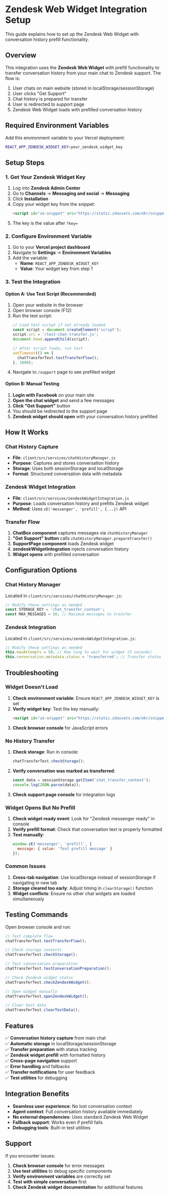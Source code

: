 # Zendesk Web Widget Integration Setup

This guide explains how to set up the Zendesk Web Widget with conversation history prefill functionality.

## Overview

This integration uses the **Zendesk Web Widget** with prefill functionality to transfer conversation history from your main chat to Zendesk support. The flow is:

1. User chats on main website (stored in localStorage/sessionStorage)
2. User clicks "Get Support" 
3. Chat history is prepared for transfer
4. User is redirected to support page
5. Zendesk Web Widget loads with prefilled conversation history

## Required Environment Variables

Add this environment variable to your Vercel deployment:

```bash
REACT_APP_ZENDESK_WIDGET_KEY=your_zendesk_widget_key
```

## Setup Steps

### 1. Get Your Zendesk Widget Key

1. Log into **Zendesk Admin Center**
2. Go to **Channels** → **Messaging and social** → **Messaging**
3. Click **Installation** 
4. Copy your widget key from the snippet:
   ```html
   <script id="ze-snippet" src="https://static.zdassets.com/ekr/snippet.js?key=YOUR_KEY_HERE"></script>
   ```
5. The key is the value after `?key=`

### 2. Configure Environment Variable

1. Go to your **Vercel project dashboard**
2. Navigate to **Settings** → **Environment Variables**
3. Add the variable:
   - **Name**: `REACT_APP_ZENDESK_WIDGET_KEY`
   - **Value**: Your widget key from step 1

### 3. Test the Integration

#### Option A: Use Test Script (Recommended)

1. Open your website in the browser
2. Open browser console (F12)
3. Run the test script:
   ```javascript
   // Load test script if not already loaded
   const script = document.createElement('script');
   script.src = '/test-chat-transfer.js';
   document.head.appendChild(script);
   
   // After script loads, run test
   setTimeout(() => {
     chatTransferTest.testTransferFlow();
   }, 1000);
   ```
4. Navigate to `/support` page to see prefilled widget

#### Option B: Manual Testing

1. **Login with Facebook** on your main site
2. **Open the chat widget** and send a few messages
3. **Click "Get Support"** button
4. You should be redirected to the support page
5. **Zendesk widget should open** with your conversation history prefilled

## How It Works

### Chat History Capture

- **File**: `client/src/services/chatHistoryManager.js`
- **Purpose**: Captures and stores conversation history
- **Storage**: Uses both sessionStorage and localStorage
- **Format**: Structured conversation data with metadata

### Zendesk Widget Integration

- **File**: `client/src/services/zendeskWidgetIntegration.js`
- **Purpose**: Loads conversation history and prefills Zendesk widget
- **Method**: Uses `zE('messenger', 'prefill', {...})` API

### Transfer Flow

1. **ChatBox component** captures messages via `chatHistoryManager`
2. **"Get Support" button** calls `chatHistoryManager.prepareTransfer()`
3. **SupportPage component** loads Zendesk widget
4. **zendeskWidgetIntegration** injects conversation history
5. **Widget opens** with prefilled conversation

## Configuration Options

### Chat History Manager

Located in `client/src/services/chatHistoryManager.js`:

```javascript
// Modify these settings as needed
const STORAGE_KEY = 'chat_transfer_context';
const MAX_MESSAGES = 50; // Maximum messages to transfer
```

### Zendesk Integration

Located in `client/src/services/zendeskWidgetIntegration.js`:

```javascript
// Modify these settings as needed
this.maxAttempts = 50; // How long to wait for widget (5 seconds)
this.conversation.metadata.status = 'transferred'; // Transfer status
```

## Troubleshooting

### Widget Doesn't Load

1. **Check environment variable**: Ensure `REACT_APP_ZENDESK_WIDGET_KEY` is set
2. **Verify widget key**: Test the key manually:
   ```html
   <script id="ze-snippet" src="https://static.zdassets.com/ekr/snippet.js?key=YOUR_KEY"></script>
   ```
3. **Check browser console** for JavaScript errors

### No History Transfer

1. **Check storage**: Run in console:
   ```javascript
   chatTransferTest.checkStorage();
   ```
2. **Verify conversation was marked as transferred**:
   ```javascript
   const data = sessionStorage.getItem('chat_transfer_context');
   console.log(JSON.parse(data));
   ```
3. **Check support page console** for integration logs

### Widget Opens But No Prefill

1. **Check widget ready event**: Look for "Zendesk messenger ready" in console
2. **Verify prefill format**: Check that conversation text is properly formatted
3. **Test manually**:
   ```javascript
   window.zE('messenger', 'prefill', {
     message: { value: 'Test prefill message' }
   });
   ```

### Common Issues

1. **Cross-tab navigation**: Use localStorage instead of sessionStorage if navigating in new tab
2. **Storage cleared too early**: Adjust timing in `clearStorage()` function
3. **Widget conflicts**: Ensure no other chat widgets are loaded simultaneously

## Testing Commands

Open browser console and run:

```javascript
// Test complete flow
chatTransferTest.testTransferFlow();

// Check storage contents
chatTransferTest.checkStorage();

// Test conversation preparation
chatTransferTest.testConversationPreparation();

// Check Zendesk widget status
chatTransferTest.checkZendeskWidget();

// Open widget manually
chatTransferTest.openZendeskWidget();

// Clear test data
chatTransferTest.clearTestData();
```

## Features

✅ **Conversation history capture** from main chat  
✅ **Automatic storage** in localStorage/sessionStorage  
✅ **Transfer preparation** with status tracking  
✅ **Zendesk widget prefill** with formatted history  
✅ **Cross-page navigation** support  
✅ **Error handling** and fallbacks  
✅ **Transfer notifications** for user feedback  
✅ **Test utilities** for debugging  

## Integration Benefits

- **Seamless user experience**: No lost conversation context
- **Agent context**: Full conversation history available immediately
- **No external dependencies**: Uses standard Zendesk Web Widget
- **Fallback support**: Works even if prefill fails
- **Debugging tools**: Built-in test utilities

## Support

If you encounter issues:

1. **Check browser console** for error messages
2. **Use test utilities** to debug specific components
3. **Verify environment variables** are correctly set
4. **Test with simple conversation** first
5. **Check Zendesk widget documentation** for additional features
